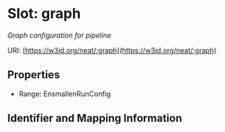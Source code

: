 # Slot: graph
_Graph configuration for pipeline_


URI: [https://w3id.org/neat/:graph](https://w3id.org/neat/:graph)



<!-- no inheritance hierarchy -->


## Properties

 * Range: EnsmallenRunConfig



## Identifier and Mapping Information





